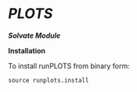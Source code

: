 # _**PLOTS**_

**_Solvate Module_**

**Installation**

To install runPLOTS from binary form:

	source runplots.install
